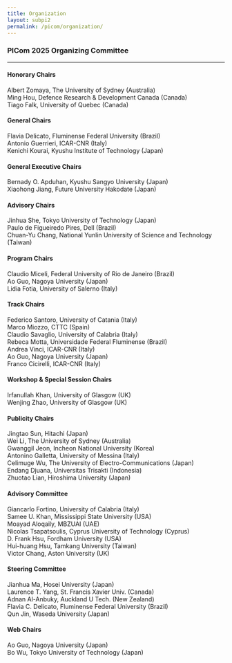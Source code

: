 ```yaml
---
title: Organization
layout: subpi2
permalink: /picom/organization/
---
```


<h3>PICom 2025 Organizing Committee</h3>
<hr/>

<h4>Honorary Chairs</h4>
Albert Zomaya, The University of Sydney (Australia)<br>
Ming Hou, Defence Research & Development Canada (Canada)<br>
Tiago Falk, University of Quebec (Canada)
   
<h4>General Chairs</h4>
Flavia Delicato, Fluminense Federal University (Brazil)<br>
Antonio Guerrieri, ICAR-CNR (Italy)<br>
Kenichi Kourai, Kyushu Institute of Technology (Japan)

<h4>General Executive Chairs</h4>
Bernady O. Apduhan, Kyushu Sangyo University (Japan) <br>
Xiaohong Jiang, Future University Hakodate (Japan)

<h4>Advisory Chairs</h4>
Jinhua She, Tokyo University of Technology (Japan)<br>
Paulo de Figueiredo Pires, Dell (Brazil)<br>
Chuan-Yu Chang, National Yunlin University of Science and Technology (Taiwan)

<h4>Program Chairs</h4>
Claudio Miceli, Federal University of Rio de Janeiro (Brazil)<br>
Ao Guo, Nagoya University (Japan)<br>
Lidia Fotia, University of Salerno (Italy)

<h4>Track Chairs</h4>
Federico Santoro, University of Catania (Italy)<br>
Marco Miozzo, CTTC (Spain)<br>
Claudio Savaglio, University of Calabria (Italy)<br>
Rebeca Motta, Universidade Federal Fluminense (Brazil)<br>
Andrea Vinci, ICAR-CNR (Italy)<br>
Ao Guo, Nagoya University (Japan)<br>
Franco Cicirelli, ICAR-CNR (Italy)

<h4>Workshop & Special Session Chairs</h4>
Irfanullah Khan, University of Glasgow (UK)<br>
Wenjing Zhao, University of Glasgow (UK)

<h4>Publicity Chairs</h4>
Jingtao Sun, Hitachi (Japan)<br>
Wei Li, The University of Sydney (Australia)<br>
Gwanggil Jeon, Incheon National University (Korea)<br>
Antonino Galletta, University of Messina (Italy)<br>
Celimuge Wu, The University of Electro-Communications (Japan)<br>
Endang Djuana, Universitas Trisakti (Indonesia)<br>
Zhuotao Lian, Hiroshima University (Japan)

<h4>Advisory Committee</h4>
Giancarlo Fortino, University of Calabria (Italy)<br>
Samee U. Khan, Mississippi State University (USA)<br>
Moayad Aloqaily, MBZUAI (UAE)<br>
Nicolas Tsapatsoulis, Cyprus University of Technology (Cyprus)<br>
D. Frank Hsu, Fordham University (USA)<br>
Hui-huang Hsu, Tamkang University (Taiwan)<br>
Victor Chang, Aston University (UK)

<h4>Steering Committee</h4>
Jianhua Ma, Hosei University (Japan)<br>
Laurence T. Yang, St. Francis Xavier Univ. (Canada)<br>
Adnan Al-Anbuky, Auckland U Tech. (New Zealand)<br>
Flavia C. Delicato, Fluminense Federal University (Brazil)<br>
Qun Jin, Waseda University (Japan)

<h4>Web Chairs</h4>
Ao Guo, Nagoya University (Japan)<br>
Bo Wu, Tokyo University of Technology (Japan)
